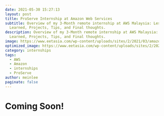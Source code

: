 ```yaml
---
date: 2021-05-30 15:27:13
layout: post
title: ProServe Internship at Amazon Web Services
subtitle: Overview of my 3-Month remote internship at AWS Malaysia: Lessons
  Learned, Projects, Tips, and Final thoughts.
description: Overview of my 3-Month remote internship at AWS Malaysia: Lessons
  Learned, Projects, Tips, and Final thoughts.
image: https://www.eetasia.com/wp-content/uploads/sites/2/2021/03/amazon-AWS_1200.jpg?w=600&h=338&crop=1
optimized_image: https://www.eetasia.com/wp-content/uploads/sites/2/2021/03/amazon-AWS_1200.jpg?w=600&h=338&crop=1
category: internships
tags:
  - AWS
  - Amazon
  - internships
  - ProServe
author: meinlee
paginate: false
---
```

# Coming Soon!

